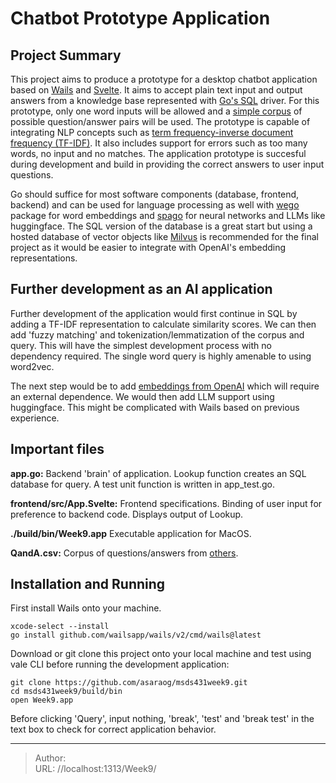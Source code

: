 # 

# Chatbot Prototype Application

## Project Summary
This project aims to produce a prototype for a desktop chatbot application based on [Wails](https://wails.io/) and [Svelte](https://svelte.dev/repl/hello-world). It aims to accept plain text input and output answers from a knowledge base represented with [Go&#39;s SQL](https://github.com/mattn/go-sqlite3) driver. For this prototype, only one word inputs will be allowed and a [simple corpus](./QandA.csv) of possible question/answer pairs will be used. The prototype is capable of integrating NLP concepts such as [term frequency-inverse document frequency (TF-IDF)](https://yi-wang-2005.medium.com/nlp-in-sql-word-vectors-82dffc908423). It also includes support for errors such as too many words, no input and no matches. The application prototype is succesful during development and build in providing the correct answers to user input questions.

Go should suffice for most software components (database, frontend, backend) and can be used for language processing as well with [wego](https://github.com/ynqa/wego) package for word embeddings and [spago](https://github.com/nlpodyssey/spago) for neural networks and LLMs like huggingface. The SQL version of the database is a great start but using a hosted database of vector objects like [Milvus](https://milvus.io/) is recommended for the final project as it would be easier to integrate with OpenAI&#39;s embedding representations.

## Further development as an AI application
Further development of the application would first continue in SQL by adding a TF-IDF representation to calculate similarity scores. We can then add &#39;fuzzy matching&#39; and tokenization/lemmatization of the corpus and query. This will have the simplest development process with no dependency required. The single word query is highly amenable to using word2vec.

The next step would be to add [embeddings from OpenAI](https://www.singlestore.com/blog/getting-openai-embeddings-in-sql-using-external-functions/) which will require an external dependence.  We would then add LLM support using huggingface. This might be complicated with Wails based on previous experience.

## Important files

**app.go:** Backend &#39;brain&#39; of application. Lookup function creates an SQL database for query. A test unit function is written in app_test.go.

**frontend/src/App.Svelte:** Frontend specifications. Binding of user input for preference to backend code. Displays output of Lookup.

**./build/bin/Week9.app** Executable application for MacOS.

**QandA.csv:** Corpus of questions/answers from [others](https://github.com/ThomasWMiller/jump-start-sqlite/blob/main/QandA.csv).

## Installation and Running

First install Wails onto your machine.
```
xcode-select --install
go install github.com/wailsapp/wails/v2/cmd/wails@latest
```

Download or git clone this project onto your local machine and test using vale CLI before running the development application:
```
git clone https://github.com/asaraog/msds431week9.git
cd msds431week9/build/bin
open Week9.app
```
Before clicking &#39;Query&#39;, input nothing, &#39;break&#39;, &#39;test&#39; and &#39;break test&#39; in the text box to check for correct application behavior.


---

> Author:   
> URL: //localhost:1313/Week9/  

